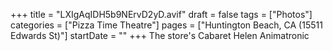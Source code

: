 +++
title = "LXIgAqIDH5b9NErvD2yD.avif"
draft = false
tags = ["Photos"]
categories = ["Pizza Time Theatre"]
pages = ["Huntington Beach, CA (15511 Edwards St)"]
startDate = ""
+++
The store's Cabaret Helen Animatronic
